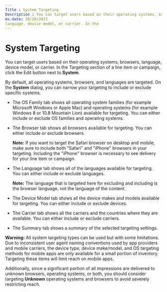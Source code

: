 ```yaml
---
Title : System Targeting
Description : You can target users based on their operating systems, browsers,
ms.date: 10/28/2023
language, device model, or carrier. In the
---
```



# System Targeting



You can target users based on their operating systems, browsers,
language, device model, or carrier. In the
Targeting section of a
line item or campaign, click the
Edit button next to **System**.

By default, all operating systems, browsers, and languages are targeted.
On the **System** dialog, you can narrow your targeting to include or
exclude specific systems.

- The OS Family tab shows all
  operating system families (for example Microsoft Windows or Apple Mac)
  and operating systems (for example Windows 8 or 10.8 Mountain Lion)
  available for targeting. You can either include or exclude OS families
  and operating systems.
- The Browser tab shows all browsers
  available for targeting. You can either include or exclude browsers.
  

  <b>Note:</b> If you want to target the
  Safari browser on desktop and mobile, make sure to include both
  "Safari" and "iPhone" browsers in your targeting. Including the
  "iPhone" browser is necessary to see delivery for your
  line item or campaign.

  
- The Language tab shows all of the
  languages available for targeting. You can either include or exclude
  languages.
  

  <b>Note:</b> The language that is targeted
  here for excluding and including is the browser language, not the
  language of the content.

  
- The Device Model tab shows all the
  device makes and models available for targeting. You can either
  include or exclude devices.
- The Carrier tab shows all the
  carriers and the countries where they are available. You can either
  include or exclude carriers.
- The Summary tab shows a summary of
  the selected targeting settings.



<b>Warning:</b> All system targeting types can
be used but with some limitations. Due to inconsistent user agent naming
conventions used by app providers and mobile carriers, the device type,
device make/model, and OS targeting methods for mobile apps are only
available for a small portion of inventory. Targeting these items will
limit reach on mobile apps.

Additionally, since a significant portion of all impressions are
delivered to unknown browsers, operating systems, or both, you should
consider targeting **Unknown** operating systems and browsers to avoid
severely restricting reach.







